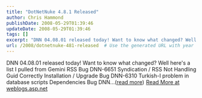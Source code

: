 ```yaml
---
title: "DotNetNuke 4.8.1 Released"
author: Chris Hammond
publishDate: 2008-05-29T01:39:46
updateDate: 2008-05-29T01:39:46
tags: []
excerpt: "DNN 04.08.01 released today! Want to know what changed? Well here's a list I pulled from Gemini RSS Bug DNN-6651 Syndication / RSS Not Handling Guid Correctly Installation / Upgrade Bug DNN-6310 Turkish-I problem in database scripts Dependencies Bug DNN...(read more)"
url: /2008/dotnetnuke-481-released  # Use the generated URL with year
---
```

DNN 04.08.01 released today! Want to know what changed? Well here's a list I pulled from Gemini RSS Bug DNN-6651 Syndication / RSS Not Handling Guid Correctly Installation / Upgrade Bug DNN-6310 Turkish-I problem in database scripts Dependencies Bug DNN...(<a href="https://weblogs.asp.net/christoc/archive/2008/02/27/dotnetnuke-4-8-1-released.aspx">read more</a>)<img src="https://weblogs.asp.net/aggbug.aspx?PostID=5871150" width="1" height="1"> <a href="https://weblogs.asp.net/christoc/archive/2008/02/27/dotnetnuke-4-8-1-released.aspx">Read More at weblogs.asp.net</a>
